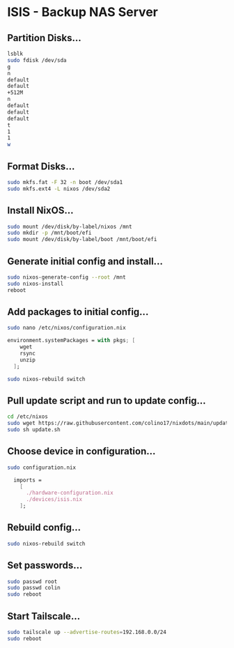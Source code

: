 # ISIS - Backup NAS Server

## Partition Disks...
```bash
lsblk
sudo fdisk /dev/sda
g
n
default
default
+512M
n
default
default
default
t
1
1
w
```

## Format Disks...
```bash
sudo mkfs.fat -F 32 -n boot /dev/sda1
sudo mkfs.ext4 -L nixos /dev/sda2
```

## Install NixOS...
```bash
sudo mount /dev/disk/by-label/nixos /mnt
sudo mkdir -p /mnt/boot/efi
sudo mount /dev/disk/by-label/boot /mnt/boot/efi
```

## Generate initial config and install...
```bash
sudo nixos-generate-config --root /mnt
sudo nixos-install
reboot
```

## Add packages to initial config...
```bash
sudo nano /etc/nixos/configuration.nix
```

```nix
environment.systemPackages = with pkgs; [
    wget
    rsync
    unzip
  ];
```

```bash
sudo nixos-rebuild switch
```

## Pull update script and run to update config...
```bash
cd /etc/nixos
sudo wget https://raw.githubusercontent.com/colino17/nixdots/main/update.sh
sudo sh update.sh
```

## Choose device in configuration...
```bash
sudo configuration.nix
```
```nix
  imports =
    [
      ./hardware-configuration.nix
      ./devices/isis.nix
    ];
```

## Rebuild config...
```bash
sudo nixos-rebuild switch
```

## Set passwords...
```bash
sudo passwd root
sudo passwd colin
sudo reboot
```

## Start Tailscale...
```bash
sudo tailscale up --advertise-routes=192.168.0.0/24
sudo reboot
```
